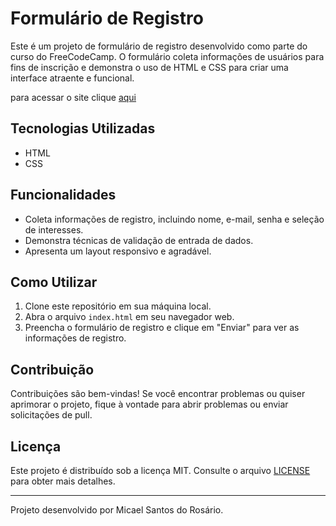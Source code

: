 # Formulário de Registro

Este é um projeto de formulário de registro desenvolvido como parte do curso do FreeCodeCamp. O formulário coleta informações 
de usuários para fins de inscrição e demonstra o uso de HTML e CSS para criar uma interface atraente e funcional.

para acessar o site clique [aqui](https://micaelrosario.github.io/FormularioDeRegistro/)

## Tecnologias Utilizadas

- HTML
- CSS

## Funcionalidades

- Coleta informações de registro, incluindo nome, e-mail, senha e seleção de interesses.
- Demonstra técnicas de validação de entrada de dados.
- Apresenta um layout responsivo e agradável.

## Como Utilizar

1. Clone este repositório em sua máquina local.
2. Abra o arquivo `index.html` em seu navegador web.
3. Preencha o formulário de registro e clique em "Enviar" para ver as informações de registro.

## Contribuição

Contribuições são bem-vindas! Se você encontrar problemas ou quiser aprimorar o projeto, fique à vontade para abrir problemas ou enviar solicitações de pull.

## Licença

Este projeto é distribuído sob a licença MIT. Consulte o arquivo [LICENSE](LICENSE) para obter mais detalhes.

---

Projeto desenvolvido por Micael Santos do Rosário.
